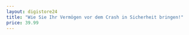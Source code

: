 ```yaml
---
layout: digistore24
title: "Wie Sie Ihr Vermögen vor dem Crash in Sicherheit bringen!"
price: 39.99
---
```

